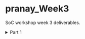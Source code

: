# pranay_Week3
SoC workshop week 3 deliverables.
<details>
  <summary>Part 1</summary>
  <img width="1282" height="528" alt="image" src="https://github.com/user-attachments/assets/a2c77826-a314-429e-85db-d481d0db1127" />

<img width="1919" height="879" alt="image" src="https://github.com/user-attachments/assets/1c4e5b8e-a675-44a0-86e3-4be77fa9b2bb" />

<img width="1919" height="274" alt="image" src="https://github.com/user-attachments/assets/723ad448-9fa1-46ca-83b7-ebd3702d2dbd" />

<img width="1919" height="489" alt="image" src="https://github.com/user-attachments/assets/784ffd6c-358d-4e32-91da-42ab6f852296" />

<img width="1919" height="1079" alt="image" src="https://github.com/user-attachments/assets/05bd03e1-4750-4f61-a499-eb6b01850315" />

<img width="1916" height="1010" alt="image" src="https://github.com/user-attachments/assets/0168f249-5e78-4391-863c-676cabb31631" />

<img width="1919" height="294" alt="image" src="https://github.com/user-attachments/assets/96b81ed5-8fd7-4cb1-8b25-f291476b24c2" />

<img width="1919" height="631" alt="image" src="https://github.com/user-attachments/assets/7c84d925-ec98-4da7-b377-f57f86ec2fcb" />

<img width="1919" height="546" alt="image" src="https://github.com/user-attachments/assets/ab638b45-3d09-4499-bb50-08e25fe60471" />

<img width="1919" height="1079" alt="image" src="https://github.com/user-attachments/assets/ce11fa28-a5a4-4c90-94e3-7905ede2e301" />

<img width="1917" height="551" alt="image" src="https://github.com/user-attachments/assets/8932e365-bfbf-4f7c-ab89-ece887f7a9de" />

<img width="1919" height="1026" alt="image" src="https://github.com/user-attachments/assets/98ddb97d-ac3e-4949-807a-d7e99e3eb8df" />

```7.25. Printing statistics.

=== clk_gate ===

   Number of wires:                  5
   Number of wire bits:              5
   Number of public wires:           5
   Number of public wire bits:       5
   Number of ports:                  5
   Number of port bits:              5
   Number of memories:               0
   Number of memory bits:            0
   Number of processes:              0
   Number of cells:                  0

=== rvmyth ===

   Number of wires:               3948
   Number of wire bits:           6635
   Number of public wires:         269
   Number of public wire bits:    2941
   Number of ports:                  3
   Number of port bits:             12
   Number of memories:               0
   Number of memory bits:            0
   Number of processes:              0
   Number of cells:               5165
     $_ANDNOT_                    1412
     $_AND_                        174
     $_DFF_P_                      239
     $_MUX_                        513
     $_NAND_                        42
     $_NOR_                         99
     $_NOT_                         49
     $_ORNOT_                       74
     $_OR_                        1322
     $_SDFFE_PP0P_                 962
     $_SDFFE_PP1P_                  64
     $_SDFF_PP0_                     8
     $_XNOR_                        71
     $_XOR_                        129
     clk_gate                        7

=== vsdbabysoc ===

   Number of wires:                  9
   Number of wire bits:             18
   Number of public wires:           9
   Number of public wire bits:      18
   Number of ports:                  7
   Number of port bits:              7
   Number of memories:               0
   Number of memory bits:            0
   Number of processes:              0
   Number of cells:                  3
     avsddac                         1
     avsdpll                         1
     rvmyth                          1

=== design hierarchy ===

   vsdbabysoc                        1
     rvmyth                          1
       clk_gate                      7

   Number of wires:               3992
   Number of wire bits:           6688
   Number of public wires:         313
   Number of public wire bits:    2994
   Number of ports:                 45
   Number of port bits:             54
   Number of memories:               0
   Number of memory bits:            0
   Number of processes:              0
   Number of cells:               5160
     $_ANDNOT_                    1412
     $_AND_                        174
     $_DFF_P_                      239
     $_MUX_                        513
     $_NAND_                        42
     $_NOR_                         99
     $_NOT_                         49
     $_ORNOT_                       74
     $_OR_                        1322
     $_SDFFE_PP0P_                 962
     $_SDFFE_PP1P_                  64
     $_SDFF_PP0_                     8
     $_XNOR_                        71
     $_XOR_                        129
     avsddac                         1
     avsdpll                         1

7.26. Executing CHECK pass (checking for obvious problems).
Checking module clk_gate...
Checking module rvmyth...
Checking module vsdbabysoc...
Found and reported 0 problems.
```

```
13. Printing statistics.

=== vsdbabysoc ===

   Number of wires:               4709
   Number of wire bits:           6183
   Number of public wires:        4709
   Number of public wire bits:    6183
   Number of ports:                  7
   Number of port bits:              7
   Number of memories:               0
   Number of memory bits:            0
   Number of processes:              0
   Number of cells:               5893
     $scopeinfo                      8
     avsddac                         1
     avsdpll                         1
     sky130_fd_sc_hd__a2111oi_0      8
     sky130_fd_sc_hd__a211oi_1      12
     sky130_fd_sc_hd__a21boi_0       3
     sky130_fd_sc_hd__a21o_2         4
     sky130_fd_sc_hd__a21oi_1      682
     sky130_fd_sc_hd__a221oi_1     165
     sky130_fd_sc_hd__a22oi_1      133
     sky130_fd_sc_hd__a311oi_1       8
     sky130_fd_sc_hd__a31oi_1      333
     sky130_fd_sc_hd__a32o_1         1
     sky130_fd_sc_hd__a32oi_1        2
     sky130_fd_sc_hd__a41oi_1       13
     sky130_fd_sc_hd__and2_2         3
     sky130_fd_sc_hd__and3_2         1
     sky130_fd_sc_hd__clkinv_1     579
     sky130_fd_sc_hd__dfxtp_1     1144
     sky130_fd_sc_hd__lpflow_inputiso0p_1      1
     sky130_fd_sc_hd__mux2i_1       11
     sky130_fd_sc_hd__nand2_1      823
     sky130_fd_sc_hd__nand3_1      278
     sky130_fd_sc_hd__nand3b_1       1
     sky130_fd_sc_hd__nand4_1       48
     sky130_fd_sc_hd__nor2_1       388
     sky130_fd_sc_hd__nor3_1        33
     sky130_fd_sc_hd__nor3b_1        1
     sky130_fd_sc_hd__nor4_1         6
     sky130_fd_sc_hd__o2111a_1       2
     sky130_fd_sc_hd__o2111ai_1     24
     sky130_fd_sc_hd__o211ai_1      48
     sky130_fd_sc_hd__o21a_1         8
     sky130_fd_sc_hd__o21ai_0      867
     sky130_fd_sc_hd__o21bai_1      13
     sky130_fd_sc_hd__o221ai_1       6
     sky130_fd_sc_hd__o22ai_1      154
     sky130_fd_sc_hd__o311ai_0       4
     sky130_fd_sc_hd__o31ai_1        1
     sky130_fd_sc_hd__o41ai_1        2
     sky130_fd_sc_hd__or2_2         14
     sky130_fd_sc_hd__or4_2          1
     sky130_fd_sc_hd__xnor2_1       16
     sky130_fd_sc_hd__xor2_1        42
```

<img width="1919" height="376" alt="image" src="https://github.com/user-attachments/assets/79b725f8-5eb4-47bf-a728-5ccccb64f655" />
<img width="1919" height="1079" alt="image" src="https://github.com/user-attachments/assets/d9527934-d22e-4fda-a6d4-e3d1f5357e06" />
<img width="1919" height="425" alt="image" src="https://github.com/user-attachments/assets/81158419-d619-422a-add7-bfb22e6226ca" />

</details>
